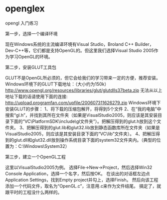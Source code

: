 openglex
========
opengl 入门练习

第一步，选择一个编译环境

现在Windows系统的主流编译环境有Visual Studio，Broland C++ Builder，Dev-C++等，它们都是支持OpenGL的。但这里我们选择Visual Studio 2005作为学习OpenGL的环境。

第二步，安装GLUT工具包

GLUT不是OpenGL所必须的，但它会给我们的学习带来一定的方便，推荐安装。
Windows环境下的GLUT下载地址：（大小约为150k）
http://www.opengl.org/resources/libraries/glut/glutdlls37beta.zip
无法从以上地址下载的话请使用下面的连接:
http://upload.programfan.com/upfile/200607311626279.zip
Windows环境下安装GLUT的步骤：
1、将下载的压缩包解开，将得到5个文件
2、在“我的电脑”中搜索“gl.h”，并找到其所在文件夹（如果是VisualStudio2005，则应该是其安装目录下面的“VC\PlatformSDK\include\gl文件夹”）。把解压得到的glut.h放到这个文件夹。
3、把解压得到的glut.lib和glut32.lib放到静态函数库所在文件夹（如果是VisualStudio2005，则应该是其安装目录下面的“VC\lib”文件夹）。
4、把解压得到的glut.dll和glut32.dll放到操作系统目录下面的system32文件夹内。（典型的位置为：C:\Windows\System32）

第三步，建立一个OpenGL工程

这里以VisualStudio2005为例。
选择File->New->Project，然后选择Win32 Console Application，选择一个名字，然后按OK。
在谈出的对话框左边点Application Settings，找到Empty project并勾上，选择Finish。
然后向该工程添加一个代码文件，取名为“OpenGL.c”，注意用.c来作为文件结尾。
搞定了，就跟平时的工程没什么两样的。
